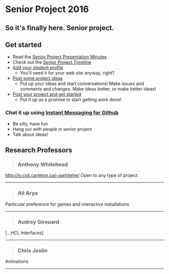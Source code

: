 # Senior Project 2016
## So it's finally here. **Senior project.**


## Get started
- Read the [Senior Project Presentation Minutes](https://github.com/bitsoc/seniorproject-2016/tree/master/outline.md)
- Check out the [Senior Project Timeline](https://github.com/bitsoc/seniorproject-2016/tree/master/timeline.md)
- [Add your student profile](https://github.com/bitsoc/seniorproject-2016/tree/master/profiles)
  - You'll need it for your web site anyway, right?
- [Post some project ideas](https://github.com/bitsoc/seniorproject-2016/tree/master/ideas)
  - Put up your ideas and start conversations! Make issues and comments and changes. Make ideas better, or make better ideas!
- [Post your project and get started](https://github.com/bitsoc/seniorproject-2016/tree/master/projects)
  - Put it up as a promise to start getting work done!

### Chat it up using [Instant Messaging for Github](gitter.im/bitsoc)
- Be silly, have fun
- Hang out with people in senior project
- Talk about ideas!

## Research Professors

>### Anthony Whitehead
http://iv.csit.carleton.ca/~awhitehe/
Open to any type of project

<hr/>

>### Ali Arya
Particular preference for games and interactive installations

<hr/>

>### Audrey Girouard
[...HCI, Interfaces]

<hr/>

>### Chris Joslin
Animations

<hr/>
